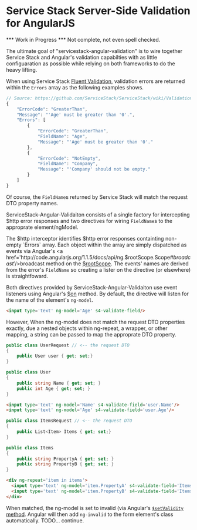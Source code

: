 Service Stack Server-Side Validation for AngularJS 
===============================


*** Work in Progress *** Not complete, not even spell checked.

The ultimate goal of "servicestack-angular-validation" is to wire together Service Stack and Angular's validation capabilties with as little configuaration as possible while relying on both frameworks to do the heavy lifting.


When using Service Stack <a href="https://github.com/ServiceStack/ServiceStack/wiki/Validation#fluentvalidation-for-request-dtos">Fluent Validation</a>, validation errors are returned within the `Errors` array as the following examples shows.  

```javascript
// Source: https://github.com/ServiceStack/ServiceStack/wiki/Validation#fluentvalidation-for-request-dtos
{
    "ErrorCode": "GreaterThan",
    "Message": "'Age' must be greater than '0'.",
    "Errors": [
        {
            "ErrorCode": "GreaterThan",
            "FieldName": "Age",
            "Message": "'Age' must be greater than '0'."
        },
        {
            "ErrorCode": "NotEmpty",
            "FieldName": "Company",
            "Message": "'Company' should not be empty."
        }
    ]
}
```

Of course, the `FieldName`s returned by Service Stack will match the request DTO property names.

ServiceStack-Angular-Validaiton consists of a single factory for intercepting $http error responses and two directives for wiring `FieldName`s to the approprate element/ngModel.

The $http interceptor identifies $http error responses containting non-empty `Errors` array. Each object within the array are simply dispatched as events via Angular's <a href='http://code.angularjs.org/1.1.5/docs/api/ng.$rootScope.Scope#$broadcast'/>$broadcast method</a> on the <a href="http://docs.angularjs.org/api/ng.$rootScope"/>$rootScope</a>. The events' names are derived from the error's `FieldName` so creating a lister on the directive (or elsewhere) is straightfoward. 


Both directives provided by ServiceStack-Angular-Validaiton use event listeners using Angular's <a href="http://code.angularjs.org/1.1.5/docs/api/ng.$rootScope.Scope#$on"/>$on</a> method. By default, the directive will listen for the name of the element's `ng-model`. 

```html
<input type='text' ng-model='Age' s4-validate-field/>
```

However, When the ng-model does not match the request DTO properties exactly, due a nested objects within ng-repeat, a wrapper, or other mapping, a string can be passed to map the approprate DTO property.

```c#
public class UserRequest // <-- the request DTO 
{
    public User user { get; set;}
}

public class User
{
    public string Name { get; set; }
    public int Age { get; set; }
}
```

```html
<input type='text' ng-model='Name' s4-validate-field='user.Name'/>
<input type='text' ng-model='Age' s4-validate-field='user.Age'/>
```

```c#
public class ItemsRequest // <-- the request DTO 
{
    public List<Item> Items { get; set;}
}

public class Items
{
    public string PropertyA { get; set; }
    public string PropertyB { get; set; }
}

```

```html
<div ng-repeat='item in items'>
  <input type='text' ng-model='item.PropertyA' s4-validate-field='Items[{{$index}}].PropertyA'/>
  <input type='text' ng-model='item.PropertyB' s4-validate-field='Items[{{$index}}].PropertyB'/>
</div>
```


When matched, the ng-model is set to invalid (via Angular's <a href="http://docs.angularjs.org/api/ng.directive:ngModel.NgModelController#$setValidity"/> `$setValidity` method</a>. Angular will then add `ng-invalid` to the form element's class automatically. TODO... continue.





